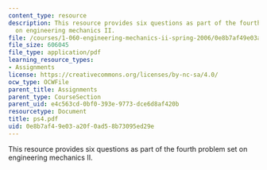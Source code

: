 ```yaml
---
content_type: resource
description: This resource provides six questions as part of the fourth problem set
  on engineering mechanics II.
file: /courses/1-060-engineering-mechanics-ii-spring-2006/0e8b7af49e03a20f0ad58b73095ed29e_ps4.pdf
file_size: 606045
file_type: application/pdf
learning_resource_types:
- Assignments
license: https://creativecommons.org/licenses/by-nc-sa/4.0/
ocw_type: OCWFile
parent_title: Assignments
parent_type: CourseSection
parent_uid: e4c563cd-0bf0-393e-9773-dce6d8af420b
resourcetype: Document
title: ps4.pdf
uid: 0e8b7af4-9e03-a20f-0ad5-8b73095ed29e
---
```

This resource provides six questions as part of the fourth problem set on engineering mechanics II.